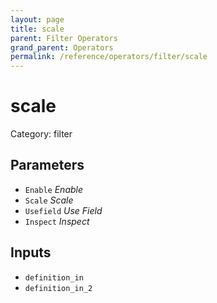 ```yaml
---
layout: page
title: scale
parent: Filter Operators
grand_parent: Operators
permalink: /reference/operators/filter/scale
---
```


# scale

Category: filter



## Parameters

* `Enable` *Enable*
* `Scale` *Scale*
* `Usefield` *Use Field*
* `Inspect` *Inspect*

## Inputs

* `definition_in`
* `definition_in_2`